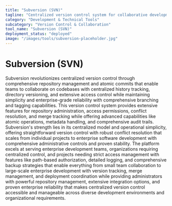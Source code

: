 ```yaml
---
title: "Subversion (SVN)"
tagline: "Centralized version control system for collaborative development"
category: "Development & Technical Tools"
subcategory: "Version Control & Collaboration"
tool_name: "Subversion (SVN)"
deployment_status: "deployed"
image: "/images/tools/subversion-placeholder.jpg"
---
```


# Subversion (SVN)

Subversion revolutionizes centralized version control through comprehensive repository management and atomic commits that enable teams to collaborate on codebases with centralized history tracking, directory versioning, and extensive access control while maintaining simplicity and enterprise-grade reliability with comprehensive branching and tagging capabilities. This version control system provides extensive features for repository administration, access permissions, conflict resolution, and merge tracking while offering advanced capabilities like atomic operations, metadata handling, and comprehensive audit trails. Subversion's strength lies in its centralized model and operational simplicity, offering straightforward version control with robust conflict resolution that scales from individual projects to enterprise software development with comprehensive administrative controls and proven stability. The platform excels at serving enterprise development teams, organizations requiring centralized control, and projects needing strict access management with features like path-based authorization, detailed logging, and comprehensive backup strategies that enable everything from small team collaboration to large-scale enterprise development with version tracking, merge management, and deployment coordination while providing administrators with powerful repository management, extensive integration options, and proven enterprise reliability that makes centralized version control accessible and manageable across diverse development environments and organizational requirements.